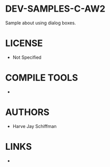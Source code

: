 # DEV-SAMPLES-C-AW2
Sample about using dialog boxes.

LICENSE
===============
* Not Specified

COMPILE TOOLS
===============
* 
 
AUTHORS
===============
* Harve Jay Schiffman

LINKS
===============
* 
